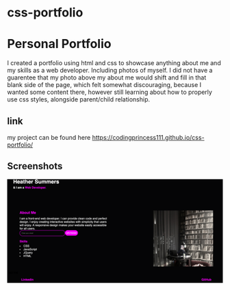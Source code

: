 # css-portfolio
 
 # Personal Portfolio

 I created a portfolio using html and css to showcase anything about me and my skills as a web developer. Including photos of myself. I did not have a guarentee that my photo above my about me would shift and fill in that blank side of the page, which felt somewhat discouraging, because I wanted some content there, however still learning about how to properly use css styles, alongside parent/child relationship. 

 ## link 

 my project can be found here https://codingprincess111.github.io/css-portfolio/

 ## Screenshots

 ![screenshot of page after generating portfolio](./assets/images/Screen%20Shot%202023-02-17%20at%206.13.03%20PM.png)

 


